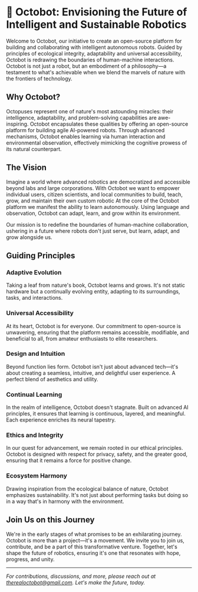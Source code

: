 # 🐙 Octobot: Envisioning the Future of Intelligent and Sustainable Robotics
Welcome to Octobot, our initiative to create an open-source platform for building and collaborating with intelligent autonomous robots. Guided by principles of ecological integrity, adaptability and universal accessibility, Octobot is redrawing the boundaries of human-machine interactions.
Octobot is not just a robot, but an embodiment of a philosophy—a testament to what's achievable when we blend the marvels of nature with the frontiers of technology.

## Why Octobot?
Octopuses represent one of nature's most astounding miracles: their intelligence, adaptability, and problem-solving capabilities are awe-inspiring. Octobot encapsulates these qualities by offering an open-source platform for building agile AI-powered robots. Through advanced mechanisms, Octobot enables learning via human interaction and environmental observation, effectively mimicking the cognitive prowess of its natural counterpart.

## The Vision
Imagine a world where advanced robotics are democratized and accessible beyond labs and large corporations. With Octobot we want to empower individual users, citizen scientists, and local communities to build, teach, grow, and maintain their own custom robotic 
At the core of the Octobot platform we manifest the ability to learn autonomously. Using language and observation, Octobot can adapt, learn, and grow within its environment.

Our mission is to redefine the boundaries of human-machine collaboration, ushering in a future where robots don't just serve, but learn, adapt, and grow alongside us.

## Guiding Principles

### **Adaptive Evolution**
Taking a leaf from nature's book, Octobot learns and grows. It's not static hardware but a continually evolving entity, adapting to its surroundings, tasks, and interactions.

### **Universal Accessibility**
At its heart, Octobot is for everyone. Our commitment to open-source is unwavering, ensuring that the platform remains accessible, modifiable, and beneficial to all, from amateur enthusiasts to elite researchers.

### **Design and Intuition**
Beyond function lies form. Octobot isn't just about advanced tech—it's about creating a seamless, intuitive, and delightful user experience. A perfect blend of aesthetics and utility.

### **Continual Learning**
In the realm of intelligence, Octobot doesn't stagnate. Built on advanced AI principles, it ensures that learning is continuous, layered, and meaningful. Each experience enriches its neural tapestry.

### **Ethics and Integrity**
In our quest for advancement, we remain rooted in our ethical principles. Octobot is designed with respect for privacy, safety, and the greater good, ensuring that it remains a force for positive change.

### **Ecosystem Harmony**
Drawing inspiration from the ecological balance of nature, Octobot emphasizes sustainability. It's not just about performing tasks but doing so in a way that's in harmony with the environment.

## Join Us on this Journey

We're in the early stages of what promises to be an exhilarating journey. Octobot is more than a project—it's a movement. We invite you to join us, contribute, and be a part of this transformative venture. Together, let's shape the future of robotics, ensuring it's one that resonates with hope, progress, and unity.

---

_For contributions, discussions, and more, please reach out at therealoctobot@gmail.com. Let's make the future, today._